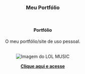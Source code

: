 <div align="center">

### Meu Portfólio

</br>

<h4> 
	Portfólio
</h4>

<p>O meu portfólio/site de uso pessoal.</p>

</br>

<img src="https://i.ibb.co/TKtZKHR/devdanieldeoliveira-surge-sh.png" alt="Imagem do LOL MUSIC" />

<strong><a href="https://devdanieldeoliveira.com.br/">Clique aqui e acesse<a></strong>

</div>
